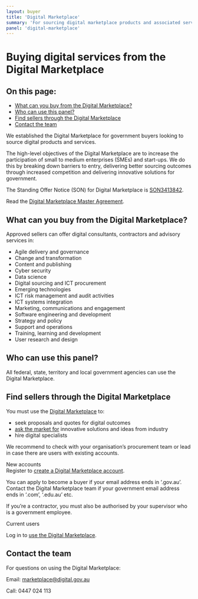 ```yaml
---
layout: buyer
title: 'Digital Marketplace'
summary: 'For sourcing digital marketplace products and associated services.'
panel: 'digital-marketplace'
---
```


# Buying digital services from the Digital Marketplace

<nav class="au-inpage-nav-links" aria-label="in page navigation">
  <h2 class="au-inpage-nav-links__heading">On this page:</h2>
  <ul class="au-link-list">
    <li><a href="#what-can-you-buy-from-the-digital-marketplace">What can you buy from the Digital Marketplace?</a></li>
    <li><a href="#who-can-use-this-panel">Who can use this panel?</a></li>
    <li><a href="#find-sellers-through-the-digital-marketplace">Find sellers through the Digital Marketplace</a></li>
    <li><a href="#contact-the-team">Contact the team</a></li>
  </ul>
</nav>

We established the Digital Marketplace for government buyers looking to source digital products and services.

The high-level objectives of the Digital Marketplace are to increase the participation of small to medium enterprises (SMEs) and start-ups. We do this by breaking down barriers to entry, delivering better sourcing outcomes through increased competition and delivering innovative solutions for government.

The Standing Offer Notice (SON) for Digital Marketplace is <a href="https://www.tenders.gov.au/Son/Show/4E10C3C3-99F9-34E1-61CD-E299C229AAEF" target="_blank" rel="external noreferrer">SON3413842</a>.

Read the <a href="https://marketplace.service.gov.au/api/2/r/master-agreement-current.html" target="_blank" rel="external noreferrer">Digital Marketplace Master Agreement</a>.

## <span name="what-can-you-buy-from-the-digital-marketplace">What can you buy from the Digital Marketplace?</span>

Approved sellers can offer digital consultants, contractors and advisory services in:

- Agile delivery and governance
- Change and transformation
- Content and publishing
- Cyber security
- Data science
- Digital sourcing and ICT procurement
- Emerging technologies
- ICT risk management and audit activities
- ICT systems integration
- Marketing, communications and engagement
- Software engineering and development
- Strategy and policy
- Support and operations
- Training, learning and development
- User research and design

## <span name="who-can-use-this-panel">Who can use this panel?</span>

All federal, state, territory and local government agencies can use the Digital Marketplace.

## <span name="find-sellers-through-the-digital-marketplace">Find sellers through the Digital Marketplace</span>

You must use the <a href="https://marketplace.service.gov.au" target="_blank" rel="external noreferrer">Digital Marketplace</a> to:

- seek proposals and quotes for digital outcomes
- [ask the market for](/buyer/products-and-services/ask-the-market) innovative solutions and ideas from industry
- hire digital specialists

We recommend to check with your organisation’s procurement team or lead in case there are users with existing accounts.

New accounts  
Register to <a href="https://marketplace.service.gov.au/2/signup" target="_blank" rel="external noreferrer">create a Digital Marketplace account</a>.

You can apply to become a buyer if your email address ends in ‘.gov.au’. Contact the Digital Marketplace team if your government email address ends in ‘.com’, ‘.edu.au’ etc.

If you’re a contractor, you must also be authorised by your supervisor who is a government employee.

Current users

Log in to <a href="https://marketplace.service.gov.au/login" target="_blank" rel="external noreferrer">use the Digital Marketplace</a>.

## <span name="contact-the-team">Contact the team</span>

For questions on using the Digital Marketplace:

Email: [marketplace@digital.gov.au](mailto:marketplace@digital.gov.au)

Call: 0447 024 113
